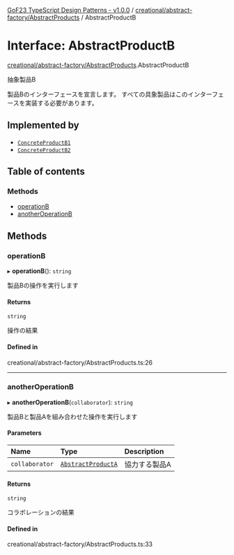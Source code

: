 [GoF23 TypeScript Design Patterns - v1.0.0](../README.md) / [creational/abstract-factory/AbstractProducts](../modules/creational_abstract_factory_AbstractProducts.md) / AbstractProductB

# Interface: AbstractProductB

[creational/abstract-factory/AbstractProducts](../modules/creational_abstract_factory_AbstractProducts.md).AbstractProductB

抽象製品B

製品Bのインターフェースを宣言します。
すべての具象製品はこのインターフェースを実装する必要があります。

## Implemented by

- [`ConcreteProductB1`](../classes/creational_abstract_factory_ConcreteProducts.ConcreteProductB1.md)
- [`ConcreteProductB2`](../classes/creational_abstract_factory_ConcreteProducts.ConcreteProductB2.md)

## Table of contents

### Methods

- [operationB](creational_abstract_factory_AbstractProducts.AbstractProductB.md#operationb)
- [anotherOperationB](creational_abstract_factory_AbstractProducts.AbstractProductB.md#anotheroperationb)

## Methods

### operationB

▸ **operationB**(): `string`

製品Bの操作を実行します

#### Returns

`string`

操作の結果

#### Defined in

creational/abstract-factory/AbstractProducts.ts:26

___

### anotherOperationB

▸ **anotherOperationB**(`collaborator`): `string`

製品Bと製品Aを組み合わせた操作を実行します

#### Parameters

| Name | Type | Description |
| :------ | :------ | :------ |
| `collaborator` | [`AbstractProductA`](creational_abstract_factory_AbstractProducts.AbstractProductA.md) | 協力する製品A |

#### Returns

`string`

コラボレーションの結果

#### Defined in

creational/abstract-factory/AbstractProducts.ts:33
